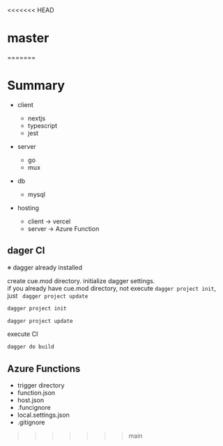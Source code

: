 <<<<<<< HEAD
# master
=======
# Summary
- client
    - nextjs
    - typescript
    - jest
- server
    - go
    - mux
- db
    - mysql

- hosting
    - client -> vercel
    - server -> Azure Function

## dager CI
※ dagger already installed<br>

create cue.mod directory. initialize dagger settings. <br>
if you already have cue.mod directory, not execute `dagger project init`, just ``` dagger project update```
```sh
dagger project init
```
```sh
dagger project update
```
execute CI
```sh
dagger do build
```


## Azure Functions
- trigger directory
- function.json
- host.json
- .funcignore
- local.settings.json
- .gitignore
>>>>>>> main
